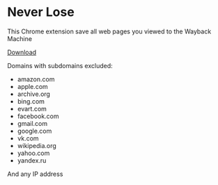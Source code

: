 Never Lose
==========

This Chrome extension save all web pages you viewed to the Wayback Machine

[Download](https://github.com/kissarat/never-lose/raw/master/build/never-lose.crx)

Domains with subdomains excluded:
* amazon.com
* apple.com
* archive.org
* bing.com
* evart.com
* facebook.com
* gmail.com
* google.com
* vk.com
* wikipedia.org
* yahoo.com
* yandex.ru

And any IP address
